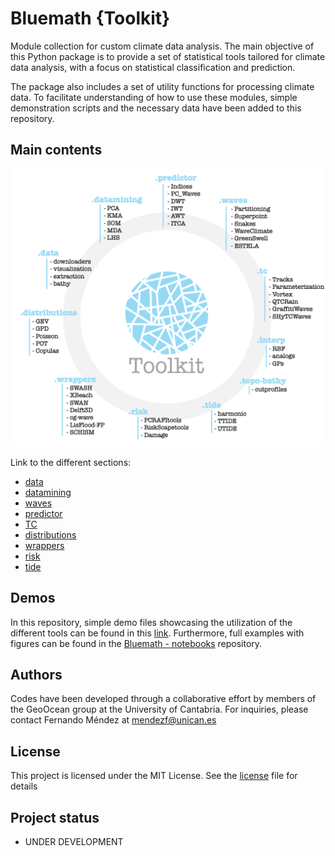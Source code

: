 # Bluemath {**Toolkit**}

Module collection for custom climate data analysis. The main objective of this Python package is to provide a set of statistical tools tailored for climate data analysis, with a focus on statistical classification and prediction.

The package also includes a set of utility functions for processing climate data. To facilitate understanding of how to use these modules, simple demonstration scripts and the necessary data have been added to this repository.

## Main contents

![Sketch](./bluemath_tk/sketch_tk.png)

Link to the different sections:
- [data](./codes/data/)
- [datamining](./codes/datamining/)
- [waves](./codes/waves/)
- [predictor](./codes/predictor/)
- [TC](./codes/TC/)
- [distributions](./codes/distributions/)
- [wrappers](./codes/wrappers/)
- [risk](./codes/risk/)
- [tide](./codes/tide/)

## Demos

In this repository, simple demo files showcasing the utilization of the different tools can be found in this [link](./demos). Furthermore, full examples with figures can be found in the [Bluemath - notebooks](./) repository.

## Authors

Codes have been developed through a collaborative effort by members of the GeoOcean group at the University of Cantabria. For inquiries, please contact Fernando Méndez at mendezf@unican.es

## License

This project is licensed under the MIT License. See the [license](LICENSE.txt) file for details

## Project status

- UNDER DEVELOPMENT